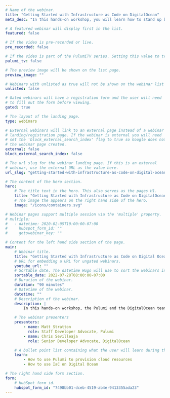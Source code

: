 ```yaml
---
# Name of the webinar.
title: "Getting Started with Infrastructure as Code on DigitalOcean"
meta_desc: "In this hands-on workshop, you will learn how to stand up basic services using Infrastructure as Code through a series of hands-on labs."

# A featured webinar will display first in the list.
featured: false

# If the video is pre-recorded or live.
pre_recorded: false

# If the video is part of the PulumiTV series. Setting this value to true will list the video in the "PulumiTV" section.
pulumi_tv: false

# The preview image will be shown on the list page.
preview_image: ""

# Webinars with unlisted as true will not be shown on the webinar list
unlisted: false

# Gated webinars will have a registration form and the user will need
# to fill out the form before viewing.
gated: true

# The layout of the landing page.
type: webinars

# External webinars will link to an external page instead of a webinar
# landing/registration page. If the webinar is external you will need
# set the 'block_external_search_index' flag to true so Google does not index
# the webinar page created.
external: false
block_external_search_index: false

# The url slug for the webinar landing page. If this is an external
# webinar, use the external URL as the value here.
url_slug: "getting-started-with-infrastructure-as-code-on-digital-ocean"

# The content of the hero section.
hero:
    # The title text in the hero. This also serves as the pages H1.
    title: "Getting Started with Infrastructure as Code on DigitalOcean"
    # The image the appears on the right hand side of the hero.
    image: "/icons/containers.svg"

# Webinar pages support multiple session via the 'multiple' property.
# multiple:
#   - datetime: 2020-02-05T10:00:00-07:00
#     hubspot_form_id: ""
#     gotowebinar_key: ""

# Content for the left hand side section of the page.
main:
    # Webinar title.
    title: "Getting Started with Infrastructure as Code on Digital Ocean"
    # URL for embedding a URL for ungated webinars.
    youtube_url: ""
    # Sortable date. The datetime Hugo will use to sort the webinars in date order.
    sortable_date: 2022-07-28T08:00:00-07:00
    # Duration of the webinar.
    duration: "90 minutes"
    # Datetime of the webinar.
    datetime: ""
    # Description of the webinar.
    description: |
        In this hands-on workshop, the Pulumi and the DigitalOcean teams will show you how to stand up basic services using Infrastructure as Code (IaC) through a series of hands-on labs.

    # The webinar presenters
    presenters:
        - name: Matt Stratton
          role: Staff Developer Advocate, Pulumi
        - name: Chris Sevilleaja
          role: Senior Developer Advocate, DigitalOcean

    # A bullet point list containing what the user will learn during the webinar.
    learn:
        - How to use Pulumi to provision cloud resources
        - How to use IaC on Digital Ocean

# The right hand side form section.
form:
    # HubSpot form id.
    hubspot_form_id: "7498bb01-dceb-4519-ab4e-9413355ada23"
---
```

